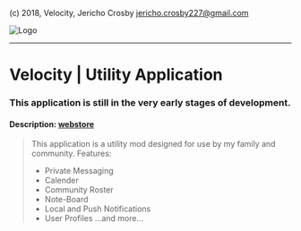 (c) 2018, Velocity, Jericho Crosby <jericho.crosby227@gmail.com>

![Logo](https://i.imgur.com/v2Wxz8E.png)

- - - -
# Velocity | Utility Application
### This application is still in the very early stages of development.
#### Description: [webstore](https://play.google.com/store/apps/details?id=com.gmail.crosby227.jericho.Velocity)
> This application is a utility mod designed for use by my family and community.
> Features:
> * Private Messaging
> * Calender
> * Community Roster
> * Note-Board
> * Local and Push Notifications
> * User Profiles
...and more...
